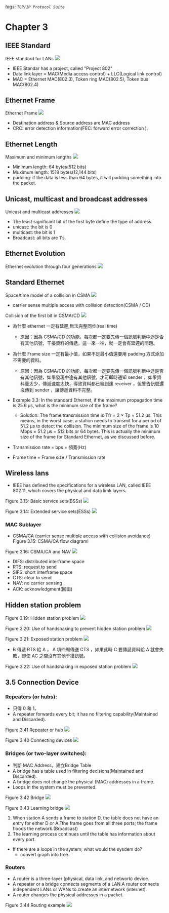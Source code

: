 ###### tags: `TCP/IP Protocol Suite`

# Chapter 3

## IEEE Standard
IEEE standard for LANs
![](https://i.imgur.com/ysH8Apc.png)

* IEEE Standar has a project, called "Project 802"
* Data link layer = MAC(Media access control) + LLC(Logical link control)
* MAC = Ethernet MAC(802.3), Token ring MAC(802.5), Token bus MAC(802.4)

## Ethernet Frame
Ethernet Frame
![](https://i.imgur.com/5vqyodd.png)

* Destination address & Source address are MAC address
* CRC: error detection information(FEC: forward error correction ).

## Ethernet Length
Maximum and minimum lengths
![](https://i.imgur.com/eDcYtlP.png)

* Minimum length: 64 bytes(512 bits)
* Muximum length: 1518 bytes(12,144 bits)
* padding: if the data is less than 64 bytes, it will padding something into the packet.

## Unicast, multicast and broadcast addresses
Unicast and multicast addresses
![](https://i.imgur.com/GZ1RBxO.png)
* The least significant bit of the first byte define the type of address.
* unicast: the bit is 0
* multicast: the bit is 1
* Broadcast: all bits are 1's.

## Ethernet Evolution
Ethernet evolution through four generations
![](https://i.imgur.com/ZSzAt8T.png)

## Standard Ethernet
Space/time model of a collision in CSMA
![](https://i.imgur.com/0lXIn1d.png)
* carrier sense multiple access with collision detection(CSMA / CD)

Collision of the first bit in CSMA/CD
![](https://i.imgur.com/MxGYCSV.png)

* 為什麼 ethernet 一定有延遲,無法完整同步(real time)
    * 原因：因為 CSMA/CD 的功能，每次都一定要先傳一個訊號判斷中途是否有其他訊號，干擾資料的傳遞，這一來一往，就一定會有延遲的問題。

* 為什麼 Frame size 一定有最小值，如果不足最小值還要用 padding 方式添加不需要的資料。
    * 原因：因為 CSMA/CD 的功能，每次都一定要先傳一個訊號判斷中途是否有其他訊號，如果發現中途有其他訊號，才可即時通知 sender ，如果資料量太少，傳遞速度太快，導致資料都已經到達 receiver ，但警告訊號還沒傳到 sender ，讓傳遞資料不完整。
     
* Example 3.3: In the standard Ethernet, if the maximum propagation time is 25.6 μs, what is the minimum size of the frame?

    * Solution: The frame transmission time is Tfr = 2 × Tp = 51.2 μs. This means, in the worst case, a station needs to transmit for a period of 51.2 μs to detect the collision. The minimum size of the frame is 10 Mbps × 51.2 μs = 512 bits or 64 bytes. This is actually the minimum size of the frame for Standard Ethernet, as we discussed before.


* Transmission rate = bps = 頻寬(Hz)
* Frame time = Frame size / Transmission rate

## Wireless lans
* IEEE has defined the specifications for a wireless LAN, called IEEE 802.11, which covers the physical and data limk layers.

Figure 3.13: Basic service sets(BSSs)
![](https://i.imgur.com/lcCZdEO.png)



Figure 3.14: Extended service sets(ESSs)
![](https://i.imgur.com/zZADYjV.png)

### MAC Sublayer
* CSMA/CA (carrier sense multiple access with collision avoidance)
Figure 3.15: CSMA/CA flow diagram!
[](https://i.imgur.com/YeK0JsW.png)

Figure 3.16: CSMA/CA and NAV
![](https://i.imgur.com/eGb1sxJ.png)

* DIFS: distributed interframe space
* RTS: request to send
* SIFS: short interframe space
* CTS: clear to send
* NAV: no carrier sensing
* ACK: acknowledgment(回函)

## Hidden station problem
Figure 3.19: Hidden station problem
![](https://i.imgur.com/0v9u09h.png)


Figure 3.20: Use of handshaking to prevent hidden station problem
![](https://i.imgur.com/zJF64p4.png)

Figure 3.21: Exposed station problem
![](https://i.imgur.com/4VaMIr8.png)
* B 傳遞 RTS 給 A ， A 項四周傳送 CTS ，如果此時 C 要傳遞資料給 A 就會失敗，即使 AC 之間沒有其他干擾訊號。

Figure 3.22: Use of handshaking in exposed station problem
![](https://i.imgur.com/ou6Oi1o.png)


## 3.5 Connection Device

### Repeaters (or hubs): 
* 只傳 0 和 1。
* A repeater forwards every bit; it has no filtering capability(Maintained and Discarded).

Figure 3.41    Repeater or hub
![](https://i.imgur.com/UmqLA7P.png)

Figure 3.40    Connecting devices
![](https://i.imgur.com/rjNN2V6.png)


### Bridges (or two-layer switches): 
* 判斷 MAC Address，建立Bridge Table 
* A bridge has a table used in filtering decisions(Maintained and Discarded).
* A bridge does not change the physical (MAC) addresses in a frame.
* Loops in the system must be prevented.


Figure 3.42    Bridge
![](https://i.imgur.com/X5qkq9X.png)

Figure 3.43    Learning bridge
![](https://i.imgur.com/1rLxZiK.png)


1. When station A sends a frame to station D,  the table does not have an entry for either D or A.Tthe frame goes from all three ports; the frame floods the network.(Broadcast)
2. The learning process continues until the table has information about every port.

* If there are a loops in the system; what would the sysdem do?
    * convert graph into tree.
 
 
### Routers
* A router is a three-layer (physical, data link, and network) device.
* A repeater or a bridge connects segments of a LAN.A router connects independent LANs or WANs to create an internetwork (internet).
* A router changes the physical addresses in a packet.

Figure 3.44    Routing example
![](https://i.imgur.com/FqvGYP3.png)

